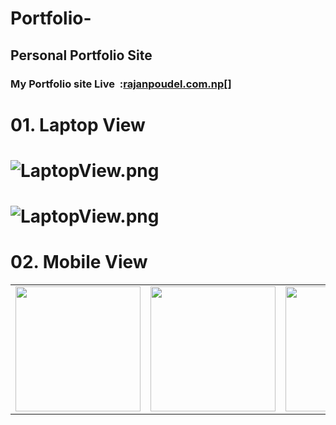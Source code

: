 
# Portfolio-
Personal Portfolio Site
------------------------

### My Portfolio site Live  :[rajanpoudel.com.np](http://rajanpoudel.com.np/?i=1 "iamrjn")[]

# **01\. Laptop View**

# ![LaptopView.png]()
# ![LaptopView.png]()

# **02\. Mobile View**

<div style="text-align: center">
    <table>
        <tr>
            <td style="text-align: center">
                    <img src="" width="200"/>
            </td>            
            <td style="text-align: center">              
                     <img src="" width="200"/>
            </td>
            <td style="text-align: center">
                    <img src="" width="200"/>
            </td>           
      </tr>
  </table>






